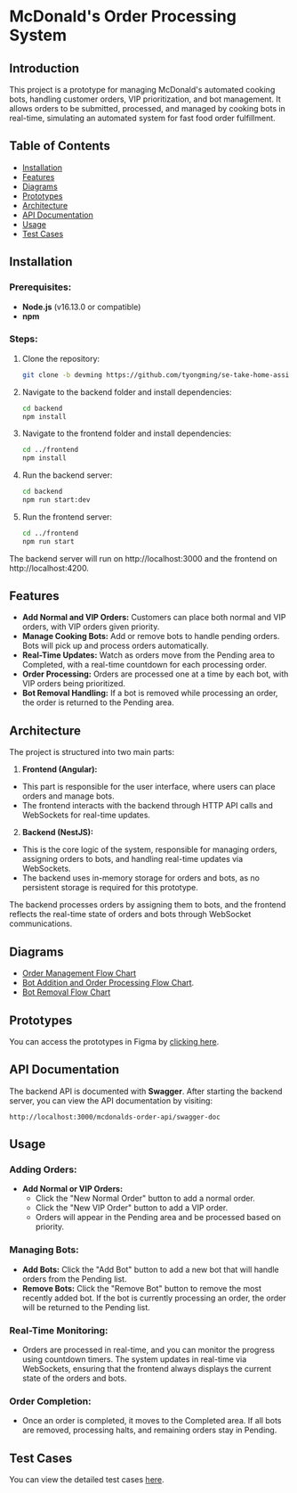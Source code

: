 # McDonald's Order Processing System

## Introduction
This project is a prototype for managing McDonald's automated cooking bots, handling customer orders, VIP prioritization, and bot management. It allows orders to be submitted, processed, and managed by cooking bots in real-time, simulating an automated system for fast food order fulfillment.

## Table of Contents
- [Installation](#installation)
- [Features](#features)
- [Diagrams](#diagrams)
- [Prototypes](#prototypes)
- [Architecture](#architecture)
- [API Documentation](#api-documentation)
- [Usage](#usage)
- [Test Cases](#test-cases)

## Installation

### Prerequisites:
- **Node.js** (v16.13.0 or compatible)
- **npm**

### Steps:
1. Clone the repository:
   ```bash
   git clone -b devming https://github.com/tyongming/se-take-home-assignment.git
   
2. Navigate to the backend folder and install dependencies:
    ```bash
    cd backend
    npm install
    
3. Navigate to the frontend folder and install dependencies:
    ```bash
    cd ../frontend
    npm install
    
4. Run the backend server:
    ```bash
    cd backend
    npm run start:dev
    
5. Run the frontend server:
    ```bash
    cd ../frontend
    npm run start
    
The backend server will run on http://localhost:3000 and the frontend on http://localhost:4200.

## Features
- **Add Normal and VIP Orders:** Customers can place both normal and VIP orders, with VIP orders given priority.
- **Manage Cooking Bots:** Add or remove bots to handle pending orders. Bots will pick up and process orders automatically.
- **Real-Time Updates:** Watch as orders move from the Pending area to Completed, with a real-time countdown for each processing order.
- **Order Processing:** Orders are processed one at a time by each bot, with VIP orders being prioritized.
- **Bot Removal Handling:** If a bot is removed while processing an order, the order is returned to the Pending area.

## Architecture
The project is structured into two main parts:

1. **Frontend (Angular):**

- This part is responsible for the user interface, where users can place orders and manage bots.
- The frontend interacts with the backend through HTTP API calls and WebSockets for real-time updates.

2. **Backend (NestJS):**

- This is the core logic of the system, responsible for managing orders, assigning orders to bots, and handling real-time updates via WebSockets.
- The backend uses in-memory storage for orders and bots, as no persistent storage is required for this prototype.

The backend processes orders by assigning them to bots, and the frontend reflects the real-time state of orders and bots through WebSocket communications.

## Diagrams
- [Order Management Flow Chart](.docs/diagrams/order_management_flow_chart.png)
- [Bot Addition and Order Processing Flow Chart](.docs/diagrams/bot_addition_and_order_processing_flow.png).
- [Bot Removal Flow Chart](.docs/diagrams/bot_removal_flow_chart.png)

## Prototypes
You can access the prototypes in Figma by [clicking here](https://www.figma.com/proto/U1EL8YzSAPXEZh48yrDmxD/McDonald's-Order-Controller---UI-Design?node-id=0-1&t=0afBkF2KoO8EMWVK-1).

## API Documentation
The backend API is documented with **Swagger**. After starting the backend server, you can view the API documentation by visiting:
    
    http://localhost:3000/mcdonalds-order-api/swagger-doc


## Usage
### Adding Orders:
- **Add Normal or VIP Orders:**
    - Click the "New Normal Order" button to add a normal order.
    - Click the "New VIP Order" button to add a VIP order.
    - Orders will appear in the Pending area and be processed based on priority.
    
### Managing Bots:
- **Add Bots:** Click the "Add Bot" button to add a new bot that will handle orders from the Pending list.
- **Remove Bots:** Click the "Remove Bot" button to remove the most recently added bot. If the bot is currently processing an order, the order will be returned to the Pending list.

### Real-Time Monitoring:
- Orders are processed in real-time, and you can monitor the progress using countdown timers. The system updates in real-time via WebSockets, ensuring that the frontend always displays the current state of the orders and bots.

### Order Completion:

- Once an order is completed, it moves to the Completed area. If all bots are removed, processing halts, and remaining orders stay in Pending.

## Test Cases

You can view the detailed test cases [here](./docs/TEST_CASES.csv).